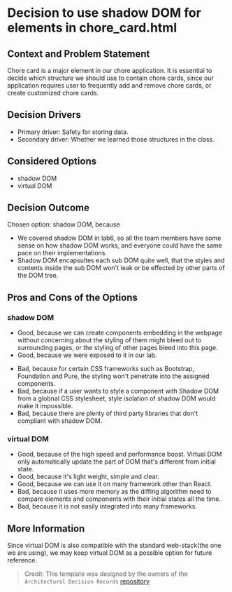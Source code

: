 # Decision to use shadow DOM for elements in chore_card.html

## Context and Problem Statement

Chore card is a major element in our chore application. It is essential to decide which structure we should use to contain chore cards, since our application requires user to frequently add and remove chore cards, or create customized chore cards.

<!-- This is an optional element. Feel free to remove. -->
## Decision Drivers

* Primary driver: Safety for storing data.
* Secondary driver: Whether we learned those structures in the class.

## Considered Options

* shadow DOM
* virtual DOM

## Decision Outcome

Chosen option: shadow DOM, because
- We covered shadow DOM in lab6, so all the team members have some sense on how shadow DOM works, and everyone could have the same pace on their implementations.
- Shadow DOM encapsultes each sub DOM quite well, that the styles and contents inside the sub DOM won't leak or be effected by other parts of the DOM tree.


<!-- This is an optional element. Feel free to remove. -->
## Pros and Cons of the Options

### shadow DOM

<!-- This is an optional element. Feel free to remove. -->

* Good, because we can create components embedding in the webpage without concerning about the styling of them might bleed out to surrounding pages, or the styling of other pages bleed into this page.
* Good, because we were exposed to it in our lab.
<!-- use "neutral" if the given argument weights neither for good nor bad -->
* Bad, because for certain CSS frameworks such as Bootstrap, Foundation and Pure, the styling won't penetrate into the assigned components.
* Bad, because if a user wants to style a component with Shadow DOM from a globnal CSS stylesheet, style isolation of shadow DOM would make it impossible.
* Bad, because there are plenty of third party libraries that don't compliant with shadow DOM.

### virtual DOM

* Good, because of the high speed and performance boost. Virtual DOM only automatically update the part of DOM that's different from initial state.
* Good, because it's light weight, simple and clear.
* Good, because we can use it on many framework other than React.
* Bad, because it uses more memory as the diffing algorithm need to compare elements and components with their initial states all the time.
* Bad, because it is not easily integrated into many frameworks.

<!-- This is an optional element. Feel free to remove. -->
## More Information

Since virtual DOM is also compatible with the standard web-stack(the one we are using), we may keep virtual DOM as a possible option for future reference.

> Credit: This template was designed by the owners of the `Architectural Decision Records` [repository](https://github.com/adr/madr/blob/main/template/adr-template.md)
